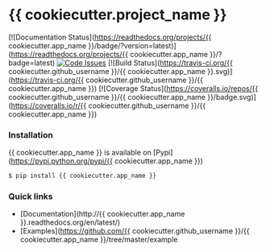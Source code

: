 # {{ cookiecutter.project_name }}

[![Documentation Status](https://readthedocs.org/projects/{{ cookiecutter.app_name }}/badge/?version=latest)](https://readthedocs.org/projects/{{ cookiecutter.app_name }}/?badge=latest)
[![Code Issues](http://www.quantifiedcode.com/api/v1/project/1b5307f0f1584c3b9c736f976b57e973/badge.svg)](http://www.quantifiedcode.com/app/project/1b5307f0f1584c3b9c736f976b57e973)
[![Build Status](https://travis-ci.org/{{ cookiecutter.github_username }}/{{ cookiecutter.app_name }}.svg)](https://travis-ci.org/{{ cookiecutter.github_username }}/{{ cookiecutter.app_name }})
[![Coverage Status](https://coveralls.io/repos/{{ cookiecutter.github_username }}/{{ cookiecutter.app_name }}/badge.svg)](https://coveralls.io/r/{{ cookiecutter.github_username }}/{{ cookiecutter.app_name }})


### Installation
{{ cookiecutter.app_name }} is available on [Pypi](https://pypi.python.org/pypi/{{ cookiecutter.app_name }})

```bash
$ pip install {{ cookiecutter.app_name }}
```

### Quick links
 - [Documentation](http://{{ cookiecutter.app_name }}.readthedocs.org/en/latest/)
 - [Examples](https://github.com/{{ cookiecutter.github_username }}/{{ cookiecutter.app_name }}/tree/master/example
